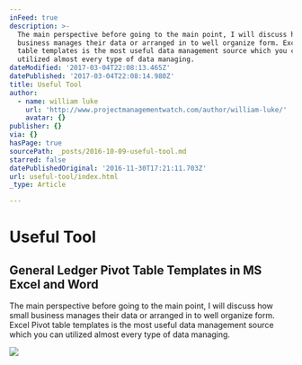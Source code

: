 ```yaml
---
inFeed: true
description: >-
  The main perspective before going to the main point, I will discuss how small
  business manages their data or arranged in to well organize form. Excel Pivot
  table templates is the most useful data management source which you can
  utilized almost every type of data managing.
dateModified: '2017-03-04T22:08:13.465Z'
datePublished: '2017-03-04T22:08:14.980Z'
title: Useful Tool
author:
  - name: william luke
    url: 'http://www.projectmanagementwatch.com/author/william-luke/'
    avatar: {}
publisher: {}
via: {}
hasPage: true
sourcePath: _posts/2016-10-09-useful-tool.md
starred: false
datePublishedOriginal: '2016-11-30T17:21:11.703Z'
url: useful-tool/index.html
_type: Article

---
```

# Useful Tool

<article style=""><h1>General Ledger Pivot Table Templates in MS Excel and Word</h1><p>The main perspective before going to the main point, I will discuss how small business manages their data or arranged in to well organize form. Excel Pivot table templates is the most useful data management source which you can utilized almost every type of data managing.</p><img src="http://www.joyofdata.de/blog/wp-content/uploads/2013/02/pivoting.png" /></article>